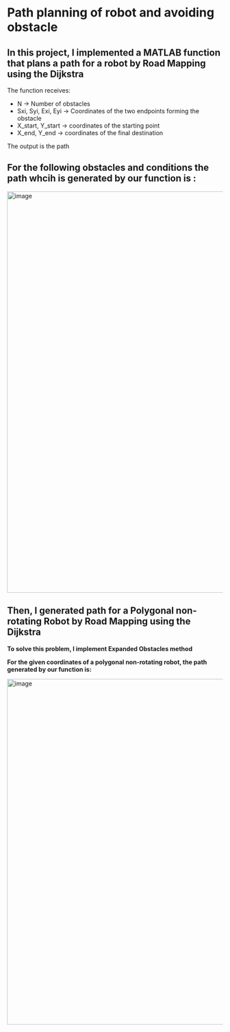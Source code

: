 # Path planning of robot and avoiding obstacle

## In this project, I implemented a MATLAB function that plans a path for a robot by Road Mapping using the Dijkstra

The function receives:

- N → Number of obstacles
- Sxi, Syi, Exi, Eyi → Coordinates of the two endpoints forming the obstacle
- X_start, Y_start  →  coordinates of the starting point
- X_end, Y_end  →  coordinates of the final destination

The output is the path 

## For the following obstacles and conditions the path whcih is generated by our function is : 

<img width="1342" height="936" alt="image" src="https://github.com/user-attachments/assets/84699967-0b90-4765-8f85-684d31921d64" />

## Then, I generated path for a Polygonal non-rotating Robot by Road Mapping using the Dijkstra

**To solve this problem, I implement Expanded Obstacles method**

**For the given coordinates of a polygonal non-rotating robot, the path generated by our function is:**

<img width="1070" height="806" alt="image" src="https://github.com/user-attachments/assets/27bd328c-69dc-4360-9709-2e0fa6b63ecb" />






